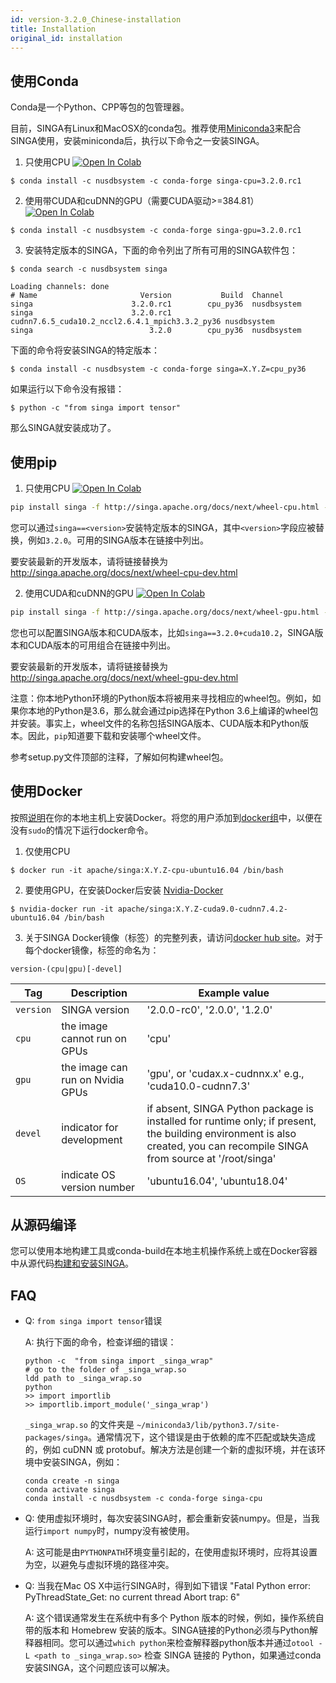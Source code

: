```yaml
---
id: version-3.2.0_Chinese-installation
title: Installation
original_id: installation
---
```


<!--- Licensed to the Apache Software Foundation (ASF) under one or more contributor license agreements.  See the NOTICE file distributed with this work for additional information regarding copyright ownership.  The ASF licenses this file to you under the Apache License, Version 2.0 (the "License"); you may not use this file except in compliance with the License.  You may obtain a copy of the License at http://www.apache.org/licenses/LICENSE-2.0 Unless required by applicable law or agreed to in writing, software distributed under the License is distributed on an "AS IS" BASIS, WITHOUT WARRANTIES OR CONDITIONS OF ANY KIND, either express or implied.  See the License for the specific language governing permissions and limitations under the License.  -->

## 使用Conda

Conda是一个Python、CPP等包的包管理器。

目前，SINGA有Linux和MacOSX的conda包。推荐使用[Miniconda3](https://conda.io/miniconda.html)来配合SINGA使用，安装miniconda后，执行以下命令之一安装SINGA。

1. 只使用CPU
   [![Open In Colab](https://colab.research.google.com/assets/colab-badge.svg)](https://colab.research.google.com/drive/1Ntkhi-Z6XTR8WYPXiLwujHd2dOm0772V?usp=sharing)

```shell
$ conda install -c nusdbsystem -c conda-forge singa-cpu=3.2.0.rc1
```

2. 使用带CUDA和cuDNN的GPU（需要CUDA驱动>=384.81）
   [![Open In Colab](https://colab.research.google.com/assets/colab-badge.svg)](https://colab.research.google.com/drive/1do_TLJe18IthLOnBOsHCEe-FFPGk1sPJ?usp=sharing)

```shell
$ conda install -c nusdbsystem -c conda-forge singa-gpu=3.2.0.rc1
```

3. 安装特定版本的SINGA，下面的命令列出了所有可用的SINGA软件包：

```shell
$ conda search -c nusdbsystem singa

Loading channels: done
# Name                       Version           Build  Channel
singa                      3.2.0.rc1        cpu_py36  nusdbsystem
singa                      3.2.0.rc1 cudnn7.6.5_cuda10.2_nccl2.6.4.1_mpich3.3.2_py36 nusdbsystem
singa                          3.2.0        cpu_py36  nusdbsystem
```

<!--- > Please note that using the nightly built images is not recommended except for SINGA development and testing. Using stable releases is recommended. -->

下面的命令将安装SINGA的特定版本：

```shell
$ conda install -c nusdbsystem -c conda-forge singa=X.Y.Z=cpu_py36
```

如果运行以下命令没有报错：
```shell
$ python -c "from singa import tensor"
```

那么SINGA就安装成功了。

## 使用pip

1. 只使用CPU
   [![Open In Colab](https://colab.research.google.com/assets/colab-badge.svg)](https://colab.research.google.com/drive/17RA056Brwk0vBQTFaZ-l9EbqwADO0NA9?usp=sharing)

```bash
pip install singa -f http://singa.apache.org/docs/next/wheel-cpu.html --trusted-host singa.apache.org
```

您可以通过`singa==<version>`安装特定版本的SINGA，其中`<version>`字段应被替换，例如`3.2.0`。可用的SINGA版本在链接中列出。

要安装最新的开发版本，请将链接替换为
http://singa.apache.org/docs/next/wheel-cpu-dev.html

2. 使用CUDA和cuDNN的GPU
   [![Open In Colab](https://colab.research.google.com/assets/colab-badge.svg)](https://colab.research.google.com/drive/1W30IPCqj5fG8ADAQsFqclaCLyIclVcJL?usp=sharing)

```bash
pip install singa -f http://singa.apache.org/docs/next/wheel-gpu.html --trusted-host singa.apache.org
```

您也可以配置SINGA版本和CUDA版本，比如`singa==3.2.0+cuda10.2`，SINGA版本和CUDA版本的可用组合在链接中列出。

要安装最新的开发版本，请将链接替换为
http://singa.apache.org/docs/next/wheel-gpu-dev.html

注意：你本地Python环境的Python版本将被用来寻找相应的wheel包。例如，如果你本地的Python是3.6，那么就会通过pip选择在Python 3.6上编译的wheel包并安装。事实上，wheel文件的名称包括SINGA版本、CUDA版本和Python版本。因此，`pip`知道要下载和安装哪个wheel文件。

参考setup.py文件顶部的注释，了解如何构建wheel包。

## 使用Docker

按照[说明](https://docs.docker.com/install/)在你的本地主机上安装Docker。将您的用户添加到[docker组](https://docs.docker.com/install/linux/linux-postinstall/)中，以便在没有`sudo`的情况下运行docker命令。

1. 仅使用CPU

```shell
$ docker run -it apache/singa:X.Y.Z-cpu-ubuntu16.04 /bin/bash
```

2. 要使用GPU，在安装Docker后安装
   [Nvidia-Docker](https://github.com/NVIDIA/nvidia-docker) 

```shell
$ nvidia-docker run -it apache/singa:X.Y.Z-cuda9.0-cudnn7.4.2-ubuntu16.04 /bin/bash
```

3. 关于SINGA Docker镜像（标签）的完整列表，请访问[docker hub site](https://hub.docker.com/r/apache/singa/)。对于每个docker镜像，标签的命名为：

```shell
version-(cpu|gpu)[-devel]
```

| Tag       | Description                      | Example value                                                                                                                                                             |
| --------- | -------------------------------- | ------------------------------------------------------------------------------------------------------------------------------------------------------------------------- |
| `version` | SINGA version                    | '2.0.0-rc0', '2.0.0', '1.2.0'                                                                                                                                             |
| `cpu`     | the image cannot run on GPUs     | 'cpu'                                                                                                                                                                     |
| `gpu`     | the image can run on Nvidia GPUs | 'gpu', or 'cudax.x-cudnnx.x' e.g., 'cuda10.0-cudnn7.3'                                                                                                                    |
| `devel`   | indicator for development        | if absent, SINGA Python package is installed for runtime only; if present, the building environment is also created, you can recompile SINGA from source at '/root/singa' |
| `OS`      | indicate OS version number       | 'ubuntu16.04', 'ubuntu18.04'                                                                                                                                              |

## 从源码编译
您可以使用本地构建工具或conda-build在本地主机操作系统上或在Docker容器中从源代码[构建和安装SINGA](build.md)。

## FAQ

- Q: `from singa import tensor`错误

  A: 执行下面的命令，检查详细的错误：

  ```shell
  python -c  "from singa import _singa_wrap"
  # go to the folder of _singa_wrap.so
  ldd path to _singa_wrap.so
  python
  >> import importlib
  >> importlib.import_module('_singa_wrap')
  ```
  `_singa_wrap.so` 的文件夹是 `~/miniconda3/lib/python3.7/site-packages/singa`。通常情况下，这个错误是由于依赖的库不匹配或缺失造成的，例如 cuDNN 或 protobuf。解决方法是创建一个新的虚拟环境，并在该环境中安装SINGA，例如：
  

  ```shell
  conda create -n singa
  conda activate singa
  conda install -c nusdbsystem -c conda-forge singa-cpu
  ```

- Q: 使用虚拟环境时，每次安装SINGA时，都会重新安装numpy。但是，当我运行`import numpy`时，numpy没有被使用。

  A: 
  这可能是由`PYTHONPATH`环境变量引起的，在使用虚拟环境时，应将其设置为空，以避免与虚拟环境的路径冲突。

- Q: 当我在Mac OS X中运行SINGA时，得到如下错误 "Fatal Python error:
  PyThreadState_Get: no current thread Abort trap: 6"

  A: 这个错误通常发生在系统中有多个 Python 版本的时候，例如，操作系统自带的版本和 Homebrew 安装的版本。SINGA链接的Python必须与Python解释器相同。您可以通过`which python`来检查解释器python版本并通过`otool -L <path to _singa_wrap.so>` 检查 SINGA 链接的 Python，如果通过conda安装SINGA，这个问题应该可以解决。
